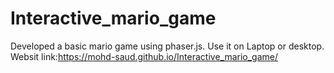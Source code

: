 # Interactive_mario_game
Developed a basic mario game using phaser.js. Use it on Laptop or desktop.
Websit link:https://mohd-saud.github.io/Interactive_mario_game/
